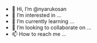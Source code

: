 - 👋 Hi, I’m @nyarukosan
- 👀 I’m interested in ...
- 🌱 I’m currently learning ...
- 💞️ I’m looking to collaborate on ...
- 📫 How to reach me ...

<!---
nyarukosan/nyarukosan is a ✨ special ✨ repository because its `README.md` (this file) appears on your GitHub profile.
You can click the Preview link to take a look at your changes.
--->
